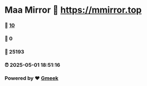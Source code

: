 # Maa Mirror :link: https://mmirror.top 
### :page_facing_up: [10](https://mmirror.top/tag.html) 
### :speech_balloon: 0 
### :hibiscus: 25193 
### :alarm_clock: 2025-05-01 18:51:16 
### Powered by :heart: [Gmeek](https://github.com/Meekdai/Gmeek)
